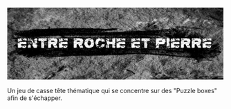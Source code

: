 <img src="medias/VrLogo.png" style="width: 500px;"></img>

Un jeu de casse tête thématique qui se concentre sur des "Puzzle boxes" afin de s'échapper.


